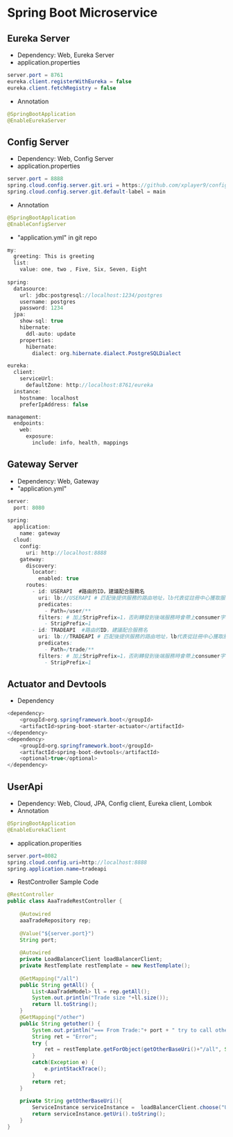 # Spring Boot Microservice

## Eureka Server
- Dependency: Web, Eureka Server
- application.properties
```Java
server.port = 8761
eureka.client.registerWithEureka = false
eureka.client.fetchRegistry = false
```
- Annotation
```Java
@SpringBootApplication
@EnableEurekaServer
```

## Config Server
- Dependency: Web, Config Server
- application.properties
```Java
server.port = 8888
spring.cloud.config.server.git.uri = https://github.com/xplayer9/config-repo
spring.cloud.config.server.git.default-label = main
```
- Annotation
```Java
@SpringBootApplication
@EnableConfigServer
```
- "application.yml" in git repo
```Java
my:
  greeting: This is greeting
  list:
    value: one, two , Five, Six, Seven, Eight
  
spring:
  datasource:
    url: jdbc:postgresql://localhost:1234/postgres
    username: postgres
    password: 1234
  jpa:
    show-sql: true
    hibernate:
      ddl-auto: update
    properties:
      hibernate:
        dialect: org.hibernate.dialect.PostgreSQLDialect

eureka:
  client:
    serviceUrl:
      defaultZone: http://localhost:8761/eureka
  instance:
    hostname: localhost
    preferIpAddress: false

management:
  endpoints:
    web:
      exposure:
        include: info, health, mappings
```

## Gateway Server
- Dependency: Web, Gateway
- "application.yml"
```Java
server:
  port: 8080
  
spring:
  application:
    name: gateway
  cloud:
    config:
      uri: http://localhost:8888
    gateway:
      discovery:
        locator:
          enabled: true
      routes:
        - id: USERAPI  #路由的ID，建議配合服務名
          uri: lb://USERAPI # 匹配後提供服務的路由地址，lb代表從註冊中心獲取服務，且以負載均衡方式轉發
          predicates:
            - Path=/user/**
          filters: # 加上StripPrefix=1，否則轉發到後端服務時會帶上consumer字首
            - StripPrefix=1
        - id: TRADEAPI  #路由的ID，建議配合服務名
          uri: lb://TRADEAPI # 匹配後提供服務的路由地址，lb代表從註冊中心獲取服務，且以負載均衡方式轉發
          predicates:
            - Path=/trade/**
          filters: # 加上StripPrefix=1，否則轉發到後端服務時會帶上consumer字首
            - StripPrefix=1
```

## Actuator and Devtools
- Dependency
```Java
<dependency>
	<groupId>org.springframework.boot</groupId>    
	<artifactId>spring-boot-starter-actuator</artifactId>
</dependency>
<dependency>
	<groupId>org.springframework.boot</groupId>
	<artifactId>spring-boot-devtools</artifactId>
	<optional>true</optional>
</dependency>
```

## UserApi

- Dependency: Web, Cloud, JPA, Config client, Eureka client, Lombok
- Annotation
```Java
@SpringBootApplication
@EnableEurekaClient
```
- application.properities
```Java
server.port=8082
spring.cloud.config.uri=http://localhost:8888
spring.application.name=tradeapi
```
- RestController Sample Code
```Java
@RestController
public class AaaTradeRestController {
	
	@Autowired
	aaaTradeRepository rep;
	
	@Value("${server.port}")
	String port;
	
	@Autowired
    private LoadBalancerClient loadBalancerClient;
    private RestTemplate restTemplate = new RestTemplate();
	
	@GetMapping("/all")
	public String getAll() {
		List<AaaTradeModel> ll = rep.getAll();
		System.out.println("Trade size "+ll.size());
		return ll.toString();
	}
	@GetMapping("/other")
	public String getother() {
		System.out.println("=== From Trade:"+ port + " try to call other");
		String ret = "Error";
		try {
			ret = restTemplate.getForObject(getOtherBaseUri()+"/all", String.class);
		}
		catch(Exception e) {
			e.printStackTrace();
		}
		return ret;
	}
	
	private String getOtherBaseUri(){
        ServiceInstance serviceInstance =  loadBalancerClient.choose("USERAPI");
        return serviceInstance.getUri().toString();
    }
}

```





